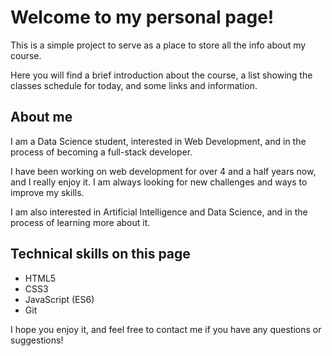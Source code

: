 # Welcome to my personal page!

This is a simple project to serve as a place to store all the info about my course.

Here you will find a brief introduction about the course, a list showing the classes schedule for today, and some links and information.

## About me

I am a Data Science student, interested in Web Development, and in the process of becoming a full-stack developer.

I have been working on web development for over 4 and a half years now, and I really enjoy it. I am always looking for new challenges and ways to improve my skills.

I am also interested in Artificial Intelligence and Data Science, and in the process of learning more about it.

## Technical skills on this page

- HTML5
- CSS3
- JavaScript (ES6)
- Git

I hope you enjoy it, and feel free to contact me if you have any questions or suggestions!

